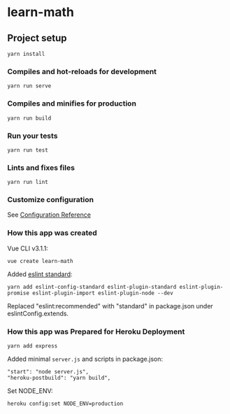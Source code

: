 # learn-math

## Project setup

```
yarn install
```

### Compiles and hot-reloads for development
```
yarn run serve
```

### Compiles and minifies for production
```
yarn run build
```

### Run your tests
```
yarn run test
```

### Lints and fixes files
```
yarn run lint
```

### Customize configuration

See [Configuration Reference](https://cli.vuejs.org/config/)

### How this app was created

Vue CLI v3.1.1:

```
vue create learn-math
```

Added [eslint standard](https://github.com/standard/eslint-config-standard):

```
yarn add eslint-config-standard eslint-plugin-standard eslint-plugin-promise eslint-plugin-import eslint-plugin-node --dev
```

Replaced "eslint:recommended" with "standard" in package.json under eslintConfig.extends.

### How this app was Prepared for Heroku Deployment

```
yarn add express
```

Added minimal `server.js` and scripts in package.json:

```
"start": "node server.js",
"heroku-postbuild": "yarn build",
```

Set NODE_ENV:

```
heroku config:set NODE_ENV=production
```

